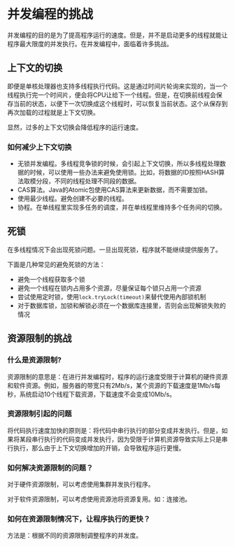 # 并发编程的挑战

并发编程的目的是为了提高程序运行的速度。但是，并不是启动更多的线程就能让程序最大限度的并发执行。在并发编程中，面临着许多挑战。



## 上下文的切换

即便是单核处理器也支持多线程执行代码。这是通过时间片轮询来实现的，当一个线程执行完一个时间片，便会将CPU让给下一个线程。但是，在切换前线程会保存当前的状态，以便下一次切换成这个线程时，可以恢复当前状态。这个从保存到再次加载的过程就是上下文切换。

显然，过多的上下文切换会降低程序的运行速度。



### 如何减少上下文切换

- 无锁并发编程。多线程竞争锁的时候，会引起上下文切换，所以多线程处理数据的时候，可以使用一些办法来避免使用锁。比如，将数据的ID按照HASH算法取模分段，不同的线程处理不同段的数据。
- CAS算法。Java的Atomic包使用CAS算法来更新数据，而不需要加锁。
- 使用最少线程。避免创建不必要的线程。
- 协程。在单线程里实现多任务的调度，并在单线程里维持多个任务间的切换。



## 死锁

在多线程情况下会出现死锁问题。一旦出现死锁，程序就不能继续提供服务了。

下面是几种常见的避免死锁的方法：

- 避免一个线程获取多个锁
- 避免一个线程在锁内占用多个资源，尽量保证每个锁只占用一个资源
- 尝试使用定时锁，使用`lock.tryLock(timeout)`来替代使用內部锁机制
- 对于数据库锁，加锁和解锁必须在一个数据库连接里，否则会出现解锁失败的情况



## 资源限制的挑战

### 什么是资源限制?

资源限制的意思是：在进行并发编程时，程序的运行速度受限于计算机的硬件资源和软件资源。例如，服务器的带宽只有2Mb/s，某个资源的下载速度是1Mb/s每秒，系统启动10个线程下载资源，下载速度不会变成10Mb/s。



### 资源限制引起的问题

将代码执行速度加快的原则是：将代码中串行执行的部分变成并发执行。但是，如果将某段串行执行的代码变成并发执行，因为受限于计算机资源导致实际上只是串行执行，那么由于上下文切换增加的开销，会导致程序运行更慢。



### 如何解决资源限制的问题？

对于硬件资源限制，可以考虑使用集群并发执行程序。

对于软件资源限制，可以考虑使用资源池将资源复用。如：连接池。



### 如何在资源限制情况下，让程序执行的更快？

方法是：根据不同的资源限制调整程序的并发度。



